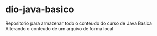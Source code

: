 # dio-java-basico
Repositorio para armazenar todo o conteudo do curso de Java Basica
Alterando o conteudo de um arquivo de forma local